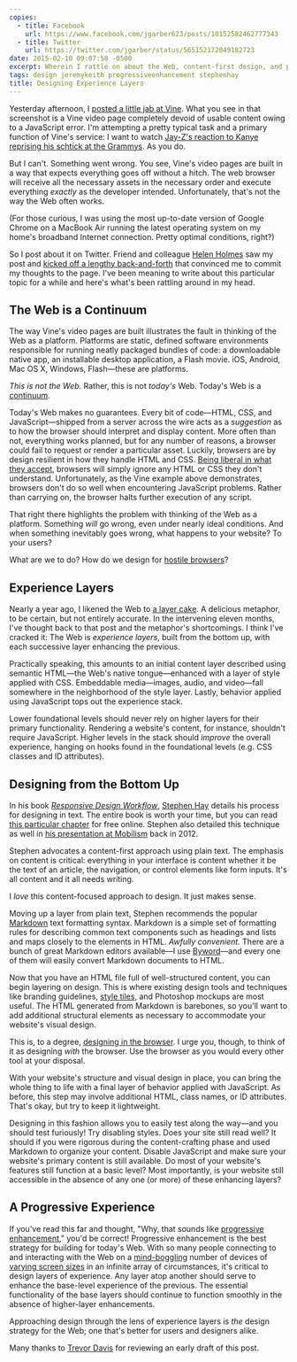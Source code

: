 ```yaml
---
copies:
  - title: Facebook
    url: https://www.facebook.com/jgarber623/posts/10152582462777343
  - title: Twitter
    url: https://twitter.com/jgarber/status/565152172049182723
date: 2015-02-10 09:07:58 -0500
excerpt: Wherein I rattle on about the Web, content-first design, and progressive enhancement.
tags: design jeremykeith progressiveenhancement stephenhay
title: Designing Experience Layers
---
```


Yesterday afternoon, I [posted a little jab at Vine](https://twitter.com/jgarber/status/564855344934170625). What you see in that screenshot is a Vine video page completely devoid of usable content owing to a JavaScript error. I'm attempting a pretty typical task and a primary function of Vine's service: I want to watch [Jay-Z's reaction to Kanye reprising his schtick at the Grammys](https://vine.co/v/OUvAvAYQm6I). As you do.

But I can't. Something went wrong. You see, Vine's video pages are built in a way that expects everything goes off without a hitch. The web browser will receive all the necessary assets in the necessary order and execute everything _exactly_ as the developer intended. Unfortunately, that's not the way the Web often works.

(For those curious, I was using the most up-to-date version of Google Chrome on a MacBook Air running the latest operating system on my home's broadband Internet connection. Pretty optimal conditions, right?)

So I post about it on Twitter. Friend and colleague [Helen Holmes](http://helenvholmes.com/) saw my post and [kicked off a lengthy back-and-forth](https://twitter.com/helenvholmes/status/564858232087539712) that convinced me to commit my thoughts to the page. I've been meaning to write about this particular topic for a while and here's what's been rattling around in my head.

## The Web is a Continuum

The way Vine's video pages are built illustrates the fault in thinking of the Web as a platform. Platforms are static, defined software environments responsible for running neatly packaged bundles of code: a downloadable native app, an installable desktop application, a Flash movie. iOS, Android, Mac OS X, Windows, Flash—these are platforms.

_This is not the Web._ Rather, this is not _today's_ Web. Today's Web is a [continuum](https://adactio.com/journal/6692).

Today's Web makes no guarantees. Every bit of code—HTML, CSS, and JavaScript—shipped from a server across the wire acts as a _suggestion_ as to how the browser should interpret and display content. More often than not, everything works planned, but for any number of reasons, a browser could fail to request or render a particular asset. Luckily, browsers are by design resilient in how they handle HTML and CSS. [Being liberal in what they accept](https://en.wikipedia.org/wiki/Robustness_principle), browsers will simply ignore any HTML or CSS they don't understand. Unfortunately, as the Vine example above demonstrates, browsers don't do so well when encountering JavaScript problems. Rather than carrying on, the browser halts further execution of any script.

That right there highlights the problem with thinking of the Web as a platform. Something _will_ go wrong, even under nearly ideal conditions. And when something inevitably goes wrong, what happens to your website? To your users?

What are we to do? How do we design for [hostile browsers](http://trentwalton.com/2014/03/10/device-agnostic/)?

## Experience Layers

Nearly a year ago, I likened the Web to [a layer cake](/posts/the-web-is-cake). A delicious metaphor, to be certain, but not entirely accurate. In the intervening eleven months, I've thought back to that post and the metaphor's shortcomings. I think I've cracked it: The Web is _experience layers_, built from the bottom up, with each successive layer enhancing the previous.

Practically speaking, this amounts to an initial content layer described using semantic HTML—the Web's native tongue—enhanced with a layer of style applied with CSS. Embeddable media—images, audio, and video—fall somewhere in the neighborhood of the style layer. Lastly, behavior applied using JavaScript tops out the experience stack.

Lower foundational levels should never rely on higher layers for their primary functionality. Rendering a website's content, for instance, shouldn't require JavaScript. Higher levels in the stack should _improve_ the overall experience, hanging on hooks found in the foundational levels (e.g. CSS classes and ID attributes).

## Designing from the Bottom Up

In his book <cite>[Responsive Design Workflow](http://www.amazon.com/dp/0321887867/?tag=sixtwothree-20)</cite>, [Stephen Hay](http://www.the-haystack.com/) details his process for designing in text. The entire book is worth your time, but you can read [this particular chapter](http://www.peachpit.com/articles/article.aspx?p=2040824) for free online. Stephen also detailed this technique as well in [his presentation at Mobilism](https://vimeo.com/45915667) back in 2012.

Stephen advocates a content-first approach using plain text. The emphasis on content is critical: everything in your interface is content whether it be the text of an article, the navigation, or control elements like form inputs. It's all content and it all needs writing.

I _love_ this content-focused approach to design. It just makes sense.

Moving up a layer from plain text, Stephen recommends the popular [Markdown](http://daringfireball.net/projects/markdown/) text formatting syntax. Markdown is a simple set of formatting rules for describing common text components such as headings and lists and maps closely to the elements in HTML. _Awfully convenient._ There are a bunch of great Markdown editors available—I use [Byword](http://bywordapp.com/)—and every one of them will easily convert Markdown documents to HTML.

Now that you have an HTML file full of well-structured content, you can begin layering on design. This is where existing design tools and techniques like branding guidelines, [style tiles](http://styletil.es/), and Photoshop mockups are most useful. The HTML generated from Markdown is barebones, so you'll want to add additional structural elements as necessary to accommodate your website's visual design.

This is, to a degree, [designing in the browser](http://www.stuffandnonsense.co.uk/blog/about/walls_come_tumbling_down_presentation_slides_and_transcript/). I urge you, though, to think of it as designing _with_ the browser. Use the browser as you would every other tool at your disposal.

With your website's structure and visual design in place, you can bring the whole thing to life with a final layer of behavior applied with JavaScript. As before, this step may involve additional HTML, class names, or ID attributes. That's okay, but try to keep it lightweight.

Designing in this fashion allows you to easily test along the way—and you should test furiously! Try disabling styles. Does your site still read well? It should if you were rigorous during the content-crafting phase and used Markdown to organize your content. Disable JavaScript and make sure your website's primary content is still available. Do most of your website's features still function at a basic level? Most importantly, is your website still accessible in the absence of any one (or more) of these enhancing layers?

## A Progressive Experience

If you've read this far and thought, "Why, that sounds like [progressive enhancement](https://en.wikipedia.org/wiki/Progressive_enhancement)," you'd be correct! Progressive enhancement is the best strategy for building for today's Web. With so many people connecting to and interacting with the Web on a [mind-boggling](https://www.flickr.com/photos/brad_frost/7387724364) number of devices of [varying screen sizes](http://viewportsizes.com/) in an infinite array of circumstances, it's critical to design layers of experience. Any layer atop another should serve to enhance the base-level experience of the previous. The essential functionality of the base layers should continue to function smoothly in the absence of higher-layer enhancements.

Approaching design through the lens of experience layers is _the_ design strategy for the Web; one that's better for users and designers alike.

Many thanks to [Trevor Davis](http://trevordavis.net/) for reviewing an early draft of this post.
